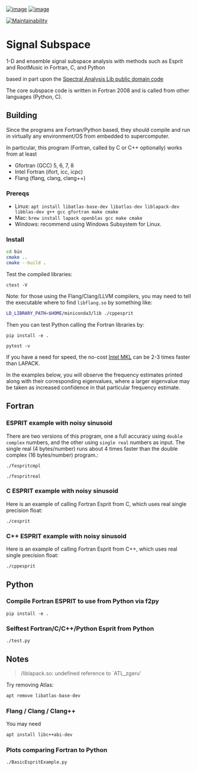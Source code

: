 [![image](https://travis-ci.org/scivision/signal_subspace.svg?branch=master)](https://travis-ci.org/scivision/signal_subspace)
[![image](https://coveralls.io/repos/github/scivision/signal_subspace/badge.svg?branch=master)](https://coveralls.io/github/scivision/signal_subspace?branch=master)
<!-- [![Build status](https://ci.appveyor.com/api/projects/status/v69y9qo536kxh9ae?svg=true)](https://ci.appveyor.com/project/scivision/signal-subspace) -->
[![Maintainability](https://api.codeclimate.com/v1/badges/5f2cff37394a699b5e7d/maintainability)](https://codeclimate.com/github/scivision/signal_subspace/maintainability)

# Signal Subspace

1-D and ensemble signal subspace analysis with methods such as Esprit
and RootMusic in Fortran, C, and Python

based in part upon the [Spectral Analysis Lib public domain
code](https://github.com/vincentchoqueuse/spectral_analysis_project)

The core subspace code is written in Fortran 2008 and is called from
other languages (Python, C).

## Building

Since the programs are Fortran/Python based, they should compile and run
in virtually any environment/OS from embedded to supercomputer.

In particular, this program (Fortran, called by C or C++ optionally) works from at least

* Gfortran (GCC) 5, 6, 7, 8
* Intel Fortran (ifort, icc, icpc)
* Flang (flang, clang, clang++)

### Prereqs

* Linux: `apt install libatlas-base-dev libatlas-dev liblapack-dev libblas-dev g++ gcc gfortran make cmake`
* Mac: `brew install lapack openblas gcc make cmake`
* Windows: recommend using Windows Subsystem for Linux.

### Install

```sh
cd bin
cmake ..
cmake --build .
```

Test the compiled libraries:

    ctest -V  

Note: for those using the Flang/Clang/LLVM compilers, you may need to tell the executable where to find `libflang.so` by something like:

```sh
LD_LIBRARY_PATH=$HOME/miniconda3/lib ./cppesprit
```

Then you can test Python calling the Fortran libraries by:

    pip install -e .

    pytest -v

If you have a need for speed, the no-cost 
[Intel MKL](https://software.intel.com/en-us/articles/free_mkl) 
can be 2-3 times faster than LAPACK.

In the examples below, you will observe the frequency estimates printed
along with their corresponding eigenvalues, where a larger eigenvalue
may be taken as increased confidence in that particular frequency
estimate.

## Fortran

### ESPRIT example with noisy sinusoid

There are two versions of this program, one a full accuracy using
`double complex` numbers, and the other using `single real` numbers as
input. The single real (4 bytes/number) runs about 4 times faster than
the double complex (16 bytes/number) program.:

    ./fespritcmpl

    ./fespritreal

### C ESPRIT example with noisy sinusoid

Here is an example of calling Fortran Esprit from C, which uses real
single precision float:

    ./cesprit

### C++ ESPRIT example with noisy sinusoid

Here is an example of calling Fortran Esprit from C++, which uses real
single precision float:

    ./cppesprit

## Python

### Compile Fortran ESPRIT to use from Python via f2py

    pip install -e .

### Selftest Fortran/C/C++/Python Esprit from Python

    ./test.py
    
## Notes

> /liblapack.so: undefined reference to `ATL_zgeru'

Try removing Atlas:

```sh
apt remove libatlas-base-dev
```

### Flang / Clang / Clang++
You may need
```sh
apt install libc++abi-dev
```

### Plots comparing Fortran to Python

    ./BasicEspritExample.py
